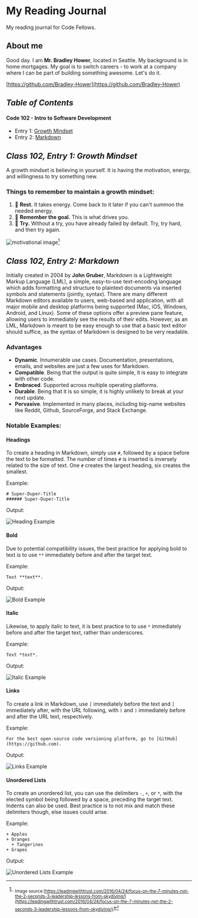 # My Reading Journal
My reading journal for Code Fellows.
## About me
Good day. I am **Mr. Bradley Hower**, located in Seattle. My background is in home mortgages. My goal is to switch careers - to work at a company where I can be part of building something awesome. Let's do it. 

[https://github.com/Bradley-Hower](https://github.com/Bradley-Hower)

## *Table of Contents*
#### Code 102 - Intro to Software Development

- Entry 1: [Growth Mindset](https://bradley-hower.github.io/reading-notes/#class-102-entry-1-growth-mindset)
- Entry 2: [Markdown](https://bradley-hower.github.io/reading-notes/#class-102-entry-2-markdown)

<!-- Class 102, Entry 1: Growth Mindset - Created 2023/07/18, Modified 2023/07/18 -->
## *Class 102, Entry 1: Growth Mindset*
A growth mindset is believing in yourself. It is having the motivation, energy, and willingness to try something new. 

### Things to remember to maintain a growth mindset:
1. 🛌 **Rest.** It takes energy. Come back to it later if you can't summon the needed energy.
2. 🏁 **Remember the goal.** This is what drives you.
3. 🔨 **Try.** Without a try, you have already failed by default. Try, try hard, and then try again.

![motivational image](https://github.com/Bradley-Hower/reading-notes/assets/139923955/02e9fdb4-856b-42b2-a371-fdb8f5c23f7b)[^1]

[^1]: <sub>Image source:[https://leadingwithtrust.com/2016/04/24/focus-on-the-7-minutes-not-the-2-seconds-3-leadership-lessons-from-skydiving/](https://leadingwithtrust.com/2016/04/24/focus-on-the-7-minutes-not-the-2-seconds-3-leadership-lessons-from-skydiving/)</sub> 

## *Class 102, Entry 2: Markdown*

Initially created in 2004 by **John Gruber**, Markdown is a Lightweight Markup Language (LML), a simple, easy-to-use text-encoding language which adds formatting and structure to plaintext documents via inserted symbols and statements (jointly, syntax). There are many different Markdown editors available to users, web-based and application, with all major mobile and desktop platforms being supported (Mac, iOS, Windows, Android, and Linux). Some of these options offer a preview pane feature, allowing users to immediately see the results of their edits. However, as an LML, Markdown is meant to be easy enough to use that a basic text editor should suffice, as the syntax of Markdown is designed to be very readable.

### Advantages

+ **Dynamic**. Innumerable use cases. Documentation, presentations, emails, and websites are just a few uses for Markdown.
+ **Compatible**. Being that the output is quite simple, it is easy to integrate with other code.
+ **Embraced**. Supported across multiple operating platforms.
+ **Durable**. Being that it is so simple, it is highly unlikely to break at your next update.
+ **Pervasive**. Implemented in many places, including big-name websites like Reddit, Github, SourceForge, and Stack Exchange.

### Notable Examples:

#### Headings

To create a heading in Markdown, simply use `#`, followed by a space before the text to be formatted. The number of times `#` is inserted is inversely related to the size of text. One `#` creates the largest heading, six creates the smallest.

Example:

```
# Super-Duper-Title
###### Super-Duper-Title
```
Output:

![Heading Example](https://github.com/Bradley-Hower/reading-notes/assets/139923955/929eccb6-fd37-4ec7-af8e-2c8f1734431a)

#### Bold

Due to potential compatibility issues, the best practice for applying bold to text is to use `**` immediately before and after the target text.

Example:

```
Text **text**.
```
Output:

![Bold Example](https://github.com/Bradley-Hower/reading-notes/assets/139923955/f2788fd5-b487-43fa-97c7-1040f7d68718)


#### Italic

Likewise, to apply italic to text, it is best practice to to use `*` immediately before and after the target text, rather than underscores.

Example:

```
Text *text*.
```
Output:

![Italic Example](https://github.com/Bradley-Hower/reading-notes/assets/139923955/66e5219d-72d3-407e-914d-b09e30ec1a97)


#### Links

To create a link in Markdown, use `[` immediately before the text and `]` immediately after, with the URL following, with `(` and `)` immediately before and after the URL text, respectively. 

Example:

```
For the best open-source code versioning platform, go to [GitHub](https://github.com).
```

Output:

![Links Example](https://github.com/Bradley-Hower/reading-notes/assets/139923955/e98811b3-cb1c-4277-867b-7e82f8b1ed6a)



#### Unordered Lists

To create an unordered list, you can use the delimiters `-`, `+`, or `*`, with the elected symbol being followed by a space, preceding the target text. Indents can also be used. Best practice is to not mix and match these delimiters though, else issues could arise. 

Example:

```
+ Apples
+ Oranges
  + Tangerines
+ Grapes
```

Output:

![Unordered Lists Example](https://github.com/Bradley-Hower/reading-notes/assets/139923955/2abe2abd-8970-49c7-90b1-b55ebc14bcd3)

